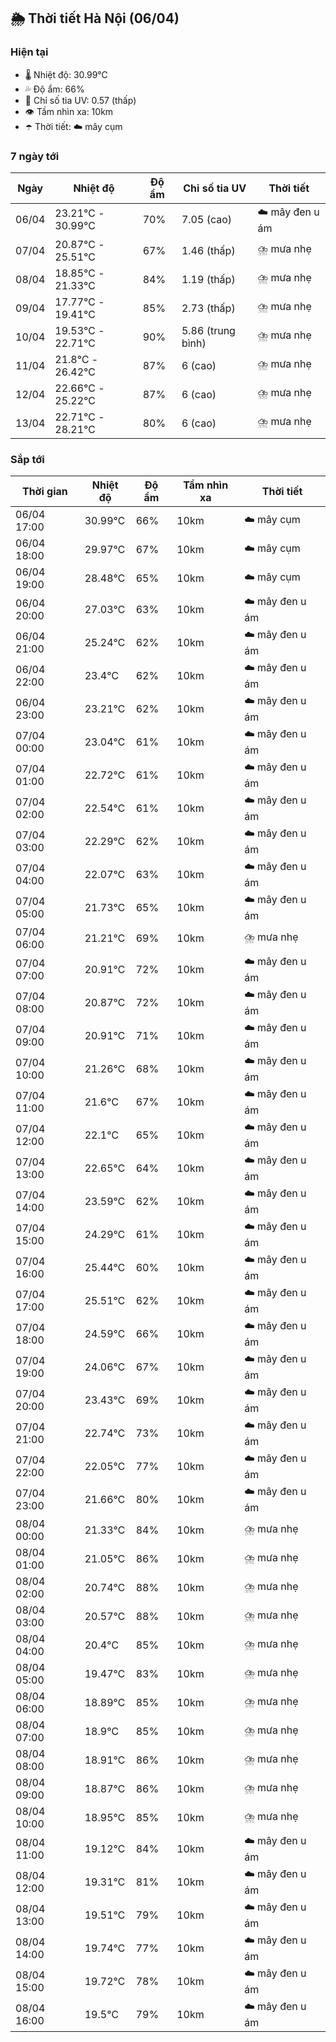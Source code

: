 ## 🌦️ Thời tiết Hà Nội (06/04)

### Hiện tại

- 🌡️ Nhiệt độ: 30.99℃
- 💦 Độ ẩm: 66%
- 🌟 Chỉ số tia UV: 0.57 (thấp)
- 👁️ Tầm nhìn xa: 10km
- ☂️ Thời tiết: ☁️ mây cụm

### 7 ngày tới

| Ngày | Nhiệt độ | Độ ẩm | Chỉ số tia UV | Thời tiết |
| --- | --- | --- | --- | --- |
| 06/04 | 23.21℃ - 30.99℃ | 70% | 7.05 (cao) | ☁️ mây đen u ám |
| 07/04 | 20.87℃ - 25.51℃ | 67% | 1.46 (thấp) | ⛈️ mưa nhẹ |
| 08/04 | 18.85℃ - 21.33℃ | 84% | 1.19 (thấp) | ⛈️ mưa nhẹ |
| 09/04 | 17.77℃ - 19.41℃ | 85% | 2.73 (thấp) | ⛈️ mưa nhẹ |
| 10/04 | 19.53℃ - 22.71℃ | 90% | 5.86 (trung bình) | ⛈️ mưa nhẹ |
| 11/04 | 21.8℃ - 26.42℃ | 87% | 6 (cao) | ⛈️ mưa nhẹ |
| 12/04 | 22.66℃ - 25.22℃ | 87% | 6 (cao) | ⛈️ mưa nhẹ |
| 13/04 | 22.71℃ - 28.21℃ | 80% | 6 (cao) | ⛈️ mưa nhẹ |

### Sắp tới

| Thời gian | Nhiệt độ | Độ ẩm | Tầm nhìn xa | Thời tiết |
| --- | --- | --- | --- | --- |
| 06/04 17:00 | 30.99℃ | 66% | 10km | ☁️ mây cụm |
| 06/04 18:00 | 29.97℃ | 67% | 10km | ☁️ mây cụm |
| 06/04 19:00 | 28.48℃ | 65% | 10km | ☁️ mây cụm |
| 06/04 20:00 | 27.03℃ | 63% | 10km | ☁️ mây đen u ám |
| 06/04 21:00 | 25.24℃ | 62% | 10km | ☁️ mây đen u ám |
| 06/04 22:00 | 23.4℃ | 62% | 10km | ☁️ mây đen u ám |
| 06/04 23:00 | 23.21℃ | 62% | 10km | ☁️ mây đen u ám |
| 07/04 00:00 | 23.04℃ | 61% | 10km | ☁️ mây đen u ám |
| 07/04 01:00 | 22.72℃ | 61% | 10km | ☁️ mây đen u ám |
| 07/04 02:00 | 22.54℃ | 61% | 10km | ☁️ mây đen u ám |
| 07/04 03:00 | 22.29℃ | 62% | 10km | ☁️ mây đen u ám |
| 07/04 04:00 | 22.07℃ | 63% | 10km | ☁️ mây đen u ám |
| 07/04 05:00 | 21.73℃ | 65% | 10km | ☁️ mây đen u ám |
| 07/04 06:00 | 21.21℃ | 69% | 10km | ⛈️ mưa nhẹ |
| 07/04 07:00 | 20.91℃ | 72% | 10km | ☁️ mây đen u ám |
| 07/04 08:00 | 20.87℃ | 72% | 10km | ☁️ mây đen u ám |
| 07/04 09:00 | 20.91℃ | 71% | 10km | ☁️ mây đen u ám |
| 07/04 10:00 | 21.26℃ | 68% | 10km | ☁️ mây đen u ám |
| 07/04 11:00 | 21.6℃ | 67% | 10km | ☁️ mây đen u ám |
| 07/04 12:00 | 22.1℃ | 65% | 10km | ☁️ mây đen u ám |
| 07/04 13:00 | 22.65℃ | 64% | 10km | ☁️ mây đen u ám |
| 07/04 14:00 | 23.59℃ | 62% | 10km | ☁️ mây đen u ám |
| 07/04 15:00 | 24.29℃ | 61% | 10km | ☁️ mây đen u ám |
| 07/04 16:00 | 25.44℃ | 60% | 10km | ☁️ mây đen u ám |
| 07/04 17:00 | 25.51℃ | 62% | 10km | ☁️ mây đen u ám |
| 07/04 18:00 | 24.59℃ | 66% | 10km | ☁️ mây đen u ám |
| 07/04 19:00 | 24.06℃ | 67% | 10km | ☁️ mây đen u ám |
| 07/04 20:00 | 23.43℃ | 69% | 10km | ☁️ mây đen u ám |
| 07/04 21:00 | 22.74℃ | 73% | 10km | ☁️ mây đen u ám |
| 07/04 22:00 | 22.05℃ | 77% | 10km | ☁️ mây đen u ám |
| 07/04 23:00 | 21.66℃ | 80% | 10km | ☁️ mây đen u ám |
| 08/04 00:00 | 21.33℃ | 84% | 10km | ⛈️ mưa nhẹ |
| 08/04 01:00 | 21.05℃ | 86% | 10km | ⛈️ mưa nhẹ |
| 08/04 02:00 | 20.74℃ | 88% | 10km | ⛈️ mưa nhẹ |
| 08/04 03:00 | 20.57℃ | 88% | 10km | ⛈️ mưa nhẹ |
| 08/04 04:00 | 20.4℃ | 85% | 10km | ⛈️ mưa nhẹ |
| 08/04 05:00 | 19.47℃ | 83% | 10km | ⛈️ mưa nhẹ |
| 08/04 06:00 | 18.89℃ | 85% | 10km | ⛈️ mưa nhẹ |
| 08/04 07:00 | 18.9℃ | 85% | 10km | ⛈️ mưa nhẹ |
| 08/04 08:00 | 18.91℃ | 86% | 10km | ⛈️ mưa nhẹ |
| 08/04 09:00 | 18.87℃ | 86% | 10km | ⛈️ mưa nhẹ |
| 08/04 10:00 | 18.95℃ | 85% | 10km | ⛈️ mưa nhẹ |
| 08/04 11:00 | 19.12℃ | 84% | 10km | ☁️ mây đen u ám |
| 08/04 12:00 | 19.31℃ | 81% | 10km | ☁️ mây đen u ám |
| 08/04 13:00 | 19.51℃ | 79% | 10km | ☁️ mây đen u ám |
| 08/04 14:00 | 19.74℃ | 77% | 10km | ☁️ mây đen u ám |
| 08/04 15:00 | 19.72℃ | 78% | 10km | ☁️ mây đen u ám |
| 08/04 16:00 | 19.5℃ | 79% | 10km | ☁️ mây đen u ám |
